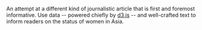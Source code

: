 An attempt at a different kind of journalistic article that is first and foremost informative. Use data -- powered chiefly by [d3.js](http://d3js.org/) -- and well-crafted text to inform readers on the status of women in Asia.